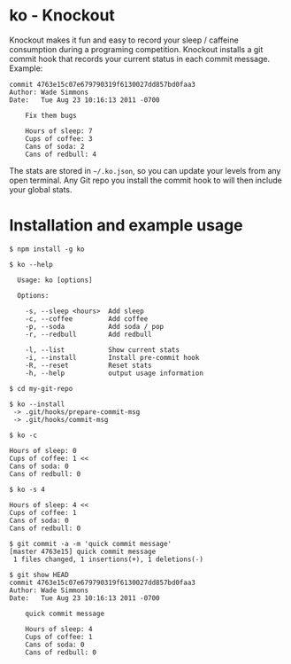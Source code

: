# ko - Knockout

Knockout makes it fun and easy to record your sleep / caffeine consumption
during a programing competition. Knockout installs a git commit hook that
records your current status in each commit message. Example:

    commit 4763e15c07e679790319f6130027dd857bd0faa3
    Author: Wade Simmons
    Date:   Tue Aug 23 10:16:13 2011 -0700

        Fix them bugs
        
        Hours of sleep: 7
        Cups of coffee: 3
        Cans of soda: 2
        Cans of redbull: 4

The stats are stored in `~/.ko.json`, so you can update your levels from any
open terminal. Any Git repo you install the commit hook to will then include
your global stats.

# Installation and example usage

    $ npm install -g ko

    $ ko --help 
     
      Usage: ko [options]

      Options:

        -s, --sleep <hours>  Add sleep
        -c, --coffee         Add coffee
        -p, --soda           Add soda / pop
        -r, --redbull        Add redbull

        -l, --list           Show current stats
        -i, --install        Install pre-commit hook
        -R, --reset          Reset stats
        -h, --help           output usage information

    $ cd my-git-repo

    $ ko --install
     -> .git/hooks/prepare-commit-msg
     -> .git/hooks/commit-msg

    $ ko -c 
     
    Hours of sleep: 0
    Cups of coffee: 1 <<
    Cans of soda: 0
    Cans of redbull: 0

    $ ko -s 4 
     
    Hours of sleep: 4 <<
    Cups of coffee: 1
    Cans of soda: 0
    Cans of redbull: 0

    $ git commit -a -m 'quick commit message' 
    [master 4763e15] quick commit message
     1 files changed, 1 insertions(+), 1 deletions(-)

    $ git show HEAD 
    commit 4763e15c07e679790319f6130027dd857bd0faa3
    Author: Wade Simmons
    Date:   Tue Aug 23 10:16:13 2011 -0700

        quick commit message
        
        Hours of sleep: 4
        Cups of coffee: 1
        Cans of soda: 0
        Cans of redbull: 0
